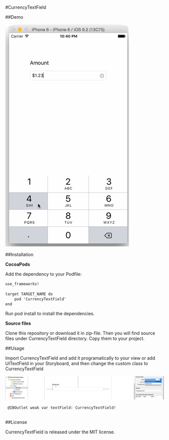 #CurrencyTextField

##Demo

![Alt text](Screenshots/CurrencyTextField.gif?raw=true "Example gif")

##Installation

**CocoaPods**


Add the dependency to your Podfile:

```
use_frameworks!

target TARGET_NAME do
    pod 'CurrencyTextField'
end    
```

Run pod install to install the dependencies.

**Source files**

Clone this repository or download it in zip-file. Then you will find source files under CurrencyTextField directory. Copy them to your project.

##Usage

Import CurrencyTextField and add it programatically to your view or add UITextField in your Storyboard, and then change the custom class to CurrencyTextField

![Alt text](Screenshots/CustomClassSelect.png?raw=true "Custom class")

```
 @IBOutlet weak var textField: CurrencyTextField!
 
 ```


##License

CurrencyTextField is released under the MIT license.
